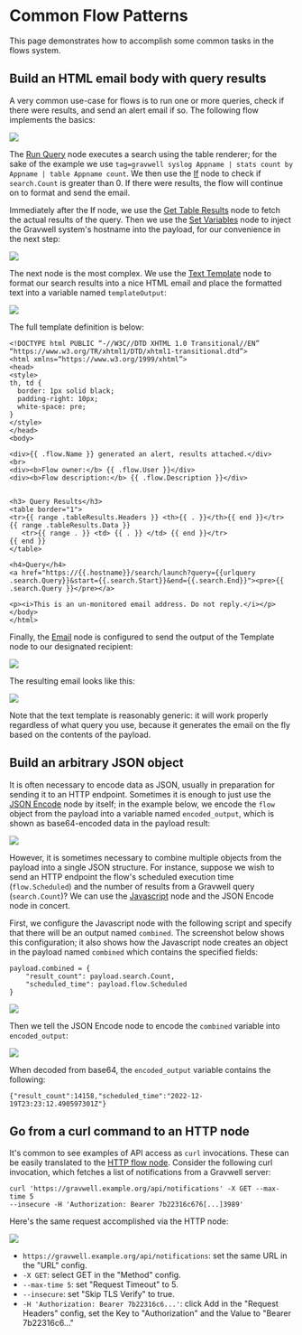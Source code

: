 # Common Flow Patterns

This page demonstrates how to accomplish some common tasks in the flows system.

## Build an HTML email body with query results

A very common use-case for flows is to run one or more queries, check if there were results, and send an alert email if so. The following flow implements the basics:

![](email1.png)

The [Run Query](/flows/nodes/runquery) node executes a search using the table renderer; for the sake of the example we use `tag=gravwell syslog Appname | stats count by Appname | table Appname count`. We then use the [If](/flows/nodes/if) node to check if `search.Count` is greater than 0. If there were results, the flow will continue on to format and send the email.

Immediately after the If node, we use the [Get Table Results](/flows/nodes/gettableresults) node to fetch the actual results of the query. Then we use the [Set Variables](/flows/nodes/inject) node to inject the Gravwell system's hostname into the payload, for our convenience in the next step:

![](email2.png)

The next node is the most complex. We use the [Text Template](/flows/nodes/template) node to format our search results into a nice HTML email and place the formatted text into a variable named `templateOutput`:

![](email3.png)

The full template definition is below:

```
<!DOCTYPE html PUBLIC “-//W3C//DTD XHTML 1.0 Transitional//EN” “https://www.w3.org/TR/xhtml1/DTD/xhtml1-transitional.dtd”>
<html xmlns=“https://www.w3.org/1999/xhtml”>
<head>
<style>
th, td {
  border: 1px solid black;
  padding-right: 10px;
  white-space: pre;
}
</style>
</head>
<body>

<div>{{ .flow.Name }} generated an alert, results attached.</div>
<br>
<div><b>Flow owner:</b> {{ .flow.User }}</div>
<div><b>Flow description:</b> {{ .flow.Description }}</div>


<h3> Query Results</h3>
<table border="1">
<tr>{{ range .tableResults.Headers }} <th>{{ . }}</th>{{ end }}</tr>
{{ range .tableResults.Data }}
   <tr>{{ range . }} <td> {{ . }} </td> {{ end }}</tr>
{{ end }}
</table>

<h4>Query</h4>
<a href="https://{{.hostname}}/search/launch?query={{urlquery .search.Query}}&start={{.search.Start}}&end={{.search.End}}"><pre>{{ .search.Query }}</pre></a>

<p><i>This is an un-monitored email address. Do not reply.</i></p>
</body>
</html>
```

Finally, the [Email](/flows/nodes/email) node is configured to send the output of the Template node to our designated recipient:

![](email4.png)

The resulting email looks like this:

![](email5.png)

Note that the text template is reasonably generic: it will work properly regardless of what query you use, because it generates the email on the fly based on the contents of the payload.

## Build an arbitrary JSON object

It is often necessary to encode data as JSON, usually in preparation for sending it to an HTTP endpoint. Sometimes it is enough to just use the [JSON Encode](/flows/nodes/json) node by itself; in the example below, we encode the `flow` object from the payload into a variable named `encoded_output`, which is shown as base64-encoded data in the payload result:

![](json1.png)

However, it is sometimes necessary to combine multiple objects from the payload into a single JSON structure. For instance, suppose we wish to send an HTTP endpoint the flow's scheduled execution time (`flow.Scheduled`) and the number of results from a Gravwell query (`search.Count`)? We can use the [Javascript](/flows/nodes/javascript) node and the JSON Encode node in concert.

First, we configure the Javascript node with the following script and specify that there will be an output named `combined`. The screenshot below shows this configuration; it also shows how the Javascript node creates an object in the payload named `combined` which contains the specified fields:

```
payload.combined = {
    "result_count": payload.search.Count,
    "scheduled_time": payload.flow.Scheduled
}
```

![](json2.png)

Then we tell the JSON Encode node to encode the `combined` variable into `encoded_output`:

![](json3.png)

When decoded from base64, the `encoded_output` variable contains the following:

```
{"result_count":14158,"scheduled_time":"2022-12-19T23:23:12.490597301Z"}
```

## Go from a curl command to an HTTP node

It's common to see examples of API access as `curl` invocations. These can be easily translated to the [HTTP flow node](/flows/nodes/http). Consider the following curl invocation, which fetches a list of notifications from a Gravwell server:

```
curl 'https://gravwell.example.org/api/notifications' -X GET --max-time 5 
--insecure -H 'Authorization: Bearer 7b22316c676[...]3989'
```

Here's the same request accomplished via the HTTP node:

![](http1.png)

* `https://gravwell.example.org/api/notifications`: set the same URL in the "URL" config.
* `-X GET`: select GET in the "Method" config.
* `--max-time 5`: set "Request Timeout" to 5.
* `--insecure`: set "Skip TLS Verify" to true.
* `-H 'Authorization: Bearer 7b22316c6...'`: click Add in the "Request Headers" config, set the Key to "Authorization" and the Value to "Bearer 7b22316c6..."
